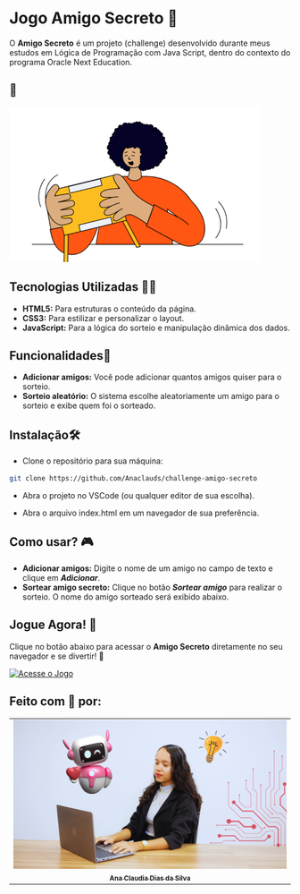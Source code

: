 
# Jogo Amigo Secreto 🎁

O **Amigo Secreto** é um projeto (challenge) desenvolvido durante meus estudos em Lógica de Programação com Java Script, dentro do contexto do programa Oracle Next Education. 

## 📸

<img src="assets/amigo-secreto.png" alt="Jogo">

## Tecnologias Utilizadas 👩‍💻
- **HTML5:** Para estruturas o conteúdo da página.
- **CSS3:** Para estilizar e personalizar o layout.
- **JavaScript:** Para a lógica do sorteio e manipulação dinâmica dos dados.

## Funcionalidades🚀
- **Adicionar amigos:** Você pode adicionar quantos amigos quiser para o sorteio.
- **Sorteio aleatório:** O sistema escolhe aleatoriamente um amigo para o sorteio e exibe quem foi o sorteado.

## Instalação🛠️

- Clone o repositório para sua máquina:

```bash
git clone https://github.com/Anaclauds/challenge-amigo-secreto
```
- Abra o projeto no VSCode (ou qualquer editor de sua escolha).

- Abra o arquivo index.html em um navegador de sua preferência.

## Como usar? 🎮
- **Adicionar amigos:** Digite o nome de um amigo no campo de texto e clique em ***Adicionar***.
- **Sortear amigo secreto:** Clique no botão ***Sortear amigo*** para realizar o sorteio. O nome do amigo sorteado será exibido abaixo.

## Jogue Agora! 🤩

Clique no botão abaixo para acessar o **Amigo Secreto** diretamente no seu navegador e se divertir! 🎉  

[![Acesse o Jogo](https://img.shields.io/badge/%F0%9F%8E%AE%20Jogar%20Agora-FF4081?style=for-the-badge)](https://anaclauds.github.io/challenge-amigo-secreto/)


## Feito com 💖 por:
<table>
  <tr>
    <td align="center">
      <a href="https://www.linkedin.com/in/anaclaudiads/" title="Acesse meu LinkedIn">
        <img src="assets/ana.png" width="500px" alt="Foto de Ana"/><br>
        <sub>
          <b>Ana Claudia Dias da Silva</b>
        </sub>
      </a>
    </td>
  </tr>
</table>
